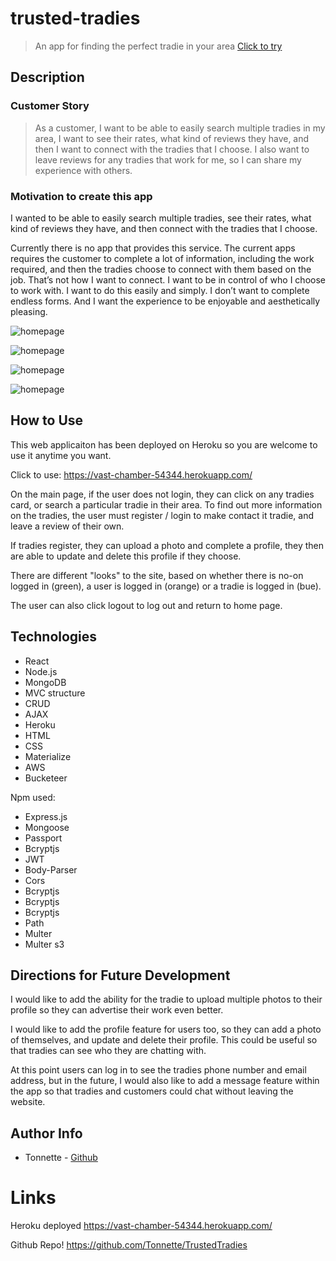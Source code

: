 # trusted-tradies

>An app for finding the perfect tradie in your area
[Click to try](https://vast-chamber-54344.herokuapp.com/)


## Description

### Customer Story
>As a customer, I want to be able to easily search multiple tradies in my area, I want to see their rates, what kind of reviews they have, and then I want to connect with the tradies that I choose. I also want to leave reviews for any tradies that work for me, so I can share my experience with others. 


### Motivation to create this app
I wanted to be able to easily search multiple tradies, see their rates, what kind of reviews they have, and then connect with the tradies that I choose.

Currently there is no app that provides this service. The current apps requires the customer to complete a lot of information, including the work required, and then the tradies choose to connect with them based on the job. That’s not how I want to connect. I want to be in control of who I choose to work with. I want to do this easily and simply. I don’t want to complete endless forms. And I want the experience to be enjoyable and aesthetically pleasing.   


![homepage](https://github.com/Tonnette/trusted-tradies/blob/master/client/public/home.png)

![homepage](https://github.com/Tonnette/trusted-tradies/blob/master/client/public/register.png)

![homepage](https://github.com/Tonnette/trusted-tradies/blob/master/client/public/review.png)

![homepage](https://github.com/Tonnette/trusted-tradies/blob/master/client/public/update.png)



## How to Use

This web applicaiton has been deployed on Heroku so you are welcome to use it anytime you want.

Click to use: https://vast-chamber-54344.herokuapp.com/

On the main page, if the user does not login, they can click on any tradies card, or search a particular tradie in their area.  To find out more information on the tradies, the user must register / login to make contact it tradie, and leave a review of their own. 

If tradies register, they can upload a photo and complete a profile, they then are able to update and delete this profile if they choose. 

There are different "looks" to the site, based on whether there is no-on logged in (green), a user is logged in (orange) or a tradie is logged in (bue).

The user can also click logout to log out and return to home page. 




## Technologies

- React
- Node.js
- MongoDB
- MVC structure
- CRUD
- AJAX
- Heroku
- HTML
- CSS
- Materialize
- AWS
- Bucketeer

Npm used:

- Express.js
- Mongoose
- Passport
- Bcryptjs
- JWT
- Body-Parser
- Cors
- Bcryptjs
- Bcryptjs
- Bcryptjs
- Path
- Multer
- Multer s3

## Directions for Future Development

I would like to add the ability for the tradie to upload multiple photos to their profile so they can advertise their work even better. 

I would like to add the profile feature for users too, so they can add a photo of themselves, and update and delete their profile. This could be useful so that tradies can see who they are chatting with. 

At this point users can log in to see the tradies phone number and email address, but in the future, I would also like to add a message feature within the app so that tradies and customers could chat without leaving the website.



## Author Info
- Tonnette - [Github](https://github.com/Tonnette)



# Links
Heroku deployed
https://vast-chamber-54344.herokuapp.com/

Github Repo!
https://github.com/Tonnette/TrustedTradies
